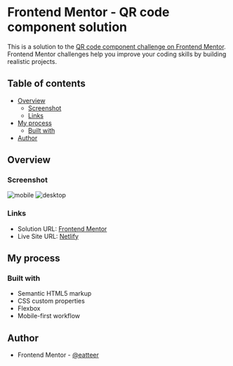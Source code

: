 # Frontend Mentor - QR code component solution

This is a solution to the [QR code component challenge on Frontend Mentor](https://www.frontendmentor.io/challenges/qr-code-component-iux_sIO_H). Frontend Mentor challenges help you improve your coding skills by building realistic projects. 

## Table of contents

- [Overview](#overview)
  - [Screenshot](#screenshot)
  - [Links](#links)
- [My process](#my-process)
  - [Built with](#built-with)
- [Author](#author)

## Overview

### Screenshot
![mobile](https://user-images.githubusercontent.com/55556476/184518404-cf430edc-4921-4124-a780-2c4ac79c73fe.png)
![desktop](https://user-images.githubusercontent.com/55556476/184518491-350fe14f-1759-4456-bab0-924fda5af73b.png)

### Links

- Solution URL: [Frontend Mentor](https://www.frontendmentor.io/solutions/qr-code-component-rvfaTOh-1o)
- Live Site URL: [Netlify](https://eatteer-qr-code-component.netlify.app/)

## My process

### Built with

- Semantic HTML5 markup
- CSS custom properties
- Flexbox
- Mobile-first workflow

## Author

- Frontend Mentor - [@eatteer](https://www.frontendmentor.io/profile/eatteer)
